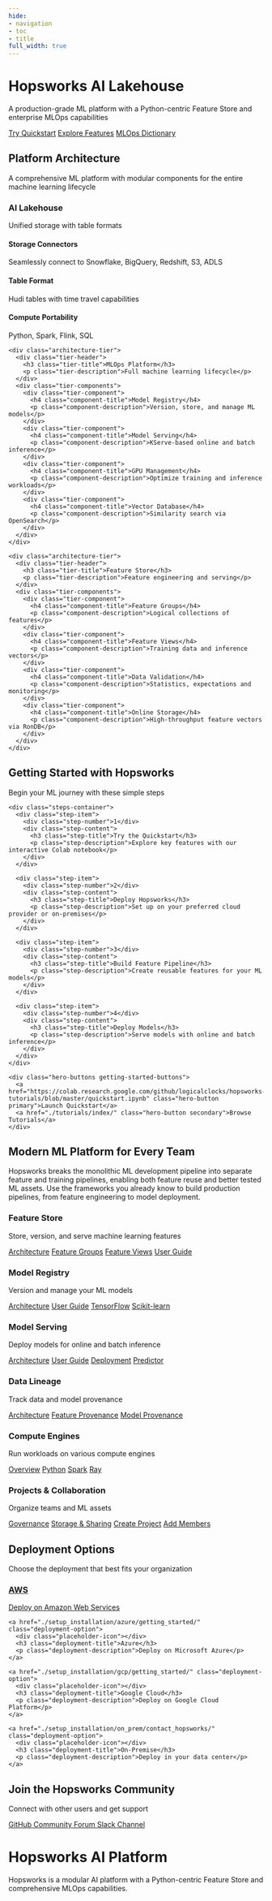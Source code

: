 ```yaml
---
hide:
- navigation
- toc
- title
full_width: true
---
```


<style>
  .md-typeset h1 {
      font-size: 0em;
  }
</style>

<!-- Hero Section with improved content -->
<div class="hero-section">
  <div class="hero-content">
    <h1 class="hero-title">Hopsworks AI Lakehouse</h1>
    <p class="hero-subtitle">A production-grade ML platform with a Python-centric Feature Store and enterprise MLOps capabilities</p>
    <div class="hero-buttons">
      <a href="https://colab.research.google.com/github/logicalclocks/hopsworks-tutorials/blob/master/quickstart.ipynb" class="hero-button primary">Try Quickstart</a>
      <a href="./concepts/fs/index/" class="hero-button secondary">Explore Features</a>
      <a href="https://www.hopsworks.ai/mlops-dictionary?utm_source=web&utm_medium=docs" class="hero-button secondary">MLOps Dictionary</a>
    </div>
  </div>
</div>

<!-- Modern Architecture Diagram -->
<div class="platform-architecture">
  <div class="architecture-header">
    <h2 class="arch-title">Platform Architecture</h2>
    <p class="arch-subtitle">A comprehensive ML platform with modular components for the entire machine learning lifecycle</p>
  </div>
  
  <div class="architecture-tiers">
    <div class="architecture-tier">
      <div class="tier-header">
        <h3 class="tier-title">AI Lakehouse</h3>
        <p class="tier-description">Unified storage with table formats</p>
      </div>
      <div class="tier-components">
        <div class="tier-component">
          <h4 class="component-title">Storage Connectors</h4>
          <p class="component-description">Seamlessly connect to Snowflake, BigQuery, Redshift, S3, ADLS</p>
        </div>
        <div class="tier-component">
          <h4 class="component-title">Table Format</h4>
          <p class="component-description">Hudi tables with time travel capabilities</p>
        </div>
        <div class="tier-component">
          <h4 class="component-title">Compute Portability</h4>
          <p class="component-description">Python, Spark, Flink, SQL</p>
        </div>
      </div>
    </div>
    
    <div class="architecture-tier">
      <div class="tier-header">
        <h3 class="tier-title">MLOps Platform</h3>
        <p class="tier-description">Full machine learning lifecycle</p>
      </div>
      <div class="tier-components">
        <div class="tier-component">
          <h4 class="component-title">Model Registry</h4>
          <p class="component-description">Version, store, and manage ML models</p>
        </div>
        <div class="tier-component">
          <h4 class="component-title">Model Serving</h4>
          <p class="component-description">KServe-based online and batch inference</p>
        </div>
        <div class="tier-component">
          <h4 class="component-title">GPU Management</h4>
          <p class="component-description">Optimize training and inference workloads</p>
        </div>
        <div class="tier-component">
          <h4 class="component-title">Vector Database</h4>
          <p class="component-description">Similarity search via OpenSearch</p>
        </div>
      </div>
    </div>
    
    <div class="architecture-tier">
      <div class="tier-header">
        <h3 class="tier-title">Feature Store</h3>
        <p class="tier-description">Feature engineering and serving</p>
      </div>
      <div class="tier-components">
        <div class="tier-component">
          <h4 class="component-title">Feature Groups</h4>
          <p class="component-description">Logical collections of features</p>
        </div>
        <div class="tier-component">
          <h4 class="component-title">Feature Views</h4>
          <p class="component-description">Training data and inference vectors</p>
        </div>
        <div class="tier-component">
          <h4 class="component-title">Data Validation</h4>
          <p class="component-description">Statistics, expectations and monitoring</p>
        </div>
        <div class="tier-component">
          <h4 class="component-title">Online Storage</h4>
          <p class="component-description">High-throughput feature vectors via RonDB</p>
        </div>
      </div>
    </div>
  </div>
</div>

<!-- Getting Started Section -->
<div class="getting-started-section">
  <div class="getting-started-content">
    <h2 class="getting-started-title">Getting Started with Hopsworks</h2>
    <p class="getting-started-description">Begin your ML journey with these simple steps</p>
    
    <div class="steps-container">
      <div class="step-item">
        <div class="step-number">1</div>
        <div class="step-content">
          <h3 class="step-title">Try the Quickstart</h3>
          <p class="step-description">Explore key features with our interactive Colab notebook</p>
        </div>
      </div>
      
      <div class="step-item">
        <div class="step-number">2</div>
        <div class="step-content">
          <h3 class="step-title">Deploy Hopsworks</h3>
          <p class="step-description">Set up on your preferred cloud provider or on-premises</p>
        </div>
      </div>
      
      <div class="step-item">
        <div class="step-number">3</div>
        <div class="step-content">
          <h3 class="step-title">Build Feature Pipeline</h3>
          <p class="step-description">Create reusable features for your ML models</p>
        </div>
      </div>
      
      <div class="step-item">
        <div class="step-number">4</div>
        <div class="step-content">
          <h3 class="step-title">Deploy Models</h3>
          <p class="step-description">Serve models with online and batch inference</p>
        </div>
      </div>
    </div>
    
    <div class="hero-buttons getting-started-buttons">
      <a href="https://colab.research.google.com/github/logicalclocks/hopsworks-tutorials/blob/master/quickstart.ipynb" class="hero-button primary">Launch Quickstart</a>
      <a href="./tutorials/index/" class="hero-button secondary">Browse Tutorials</a>
    </div>
  </div>
</div>

<!-- Visual Divider -->
<div class="visual-divider">
  <div class="divider-line"></div>
</div>

<!-- Platform Description -->
<div class="platform-description">
  <h2 class="description-title">Modern ML Platform for Every Team</h2>
  <p class="description-text">
    Hopsworks breaks the monolithic ML development pipeline into separate feature and training pipelines, enabling both feature reuse and better tested ML assets. Use the frameworks you already know to build production pipelines, from feature engineering to model deployment.
  </p>
</div>

<!-- Feature Navigation Grid -->
<div class="feature-grid">
  <div class="feature-card">
    <h3 class="feature-title">Feature Store</h3>
    <p class="feature-description">Store, version, and serve machine learning features</p>
    <div class="feature-links">
      <a href="./concepts/fs/index/" class="feature-link">Architecture</a>
      <a href="./concepts/fs/feature_group/fg_overview/" class="feature-link">Feature Groups</a>
      <a href="./concepts/fs/feature_view/fv_overview/" class="feature-link">Feature Views</a>
      <a href="./user_guides/fs/index/" class="feature-link">User Guide</a>
    </div>
  </div>
  
  <div class="feature-card">
    <h3 class="feature-title">Model Registry</h3>
    <p class="feature-description">Version and manage your ML models</p>
    <div class="feature-links">
      <a href="./concepts/mlops/registry/" class="feature-link">Architecture</a>
      <a href="./user_guides/mlops/registry/index/" class="feature-link">User Guide</a>
      <a href="./user_guides/mlops/registry/frameworks/tf/" class="feature-link">TensorFlow</a>
      <a href="./user_guides/mlops/registry/frameworks/skl/" class="feature-link">Scikit-learn</a>
    </div>
  </div>
  
  <div class="feature-card">
    <h3 class="feature-title">Model Serving</h3>
    <p class="feature-description">Deploy models for online and batch inference</p>
    <div class="feature-links">
      <a href="./concepts/mlops/serving/" class="feature-link">Architecture</a>
      <a href="./user_guides/mlops/serving/index/" class="feature-link">User Guide</a>
      <a href="./user_guides/mlops/serving/deployment/" class="feature-link">Deployment</a>
      <a href="./user_guides/mlops/serving/predictor/" class="feature-link">Predictor</a>
    </div>
  </div>
  
  <div class="feature-card">
    <h3 class="feature-title">Data Lineage</h3>
    <p class="feature-description">Track data and model provenance</p>
    <div class="feature-links">
      <a href="./concepts/projects/search/#lineage" class="feature-link">Architecture</a>
      <a href="./user_guides/fs/provenance/provenance/" class="feature-link">Feature Provenance</a>
      <a href="./user_guides/mlops/provenance/provenance/" class="feature-link">Model Provenance</a>
    </div>
  </div>
  
  <div class="feature-card">
    <h3 class="feature-title">Compute Engines</h3>
    <p class="feature-description">Run workloads on various compute engines</p>
    <div class="feature-links">
      <a href="./user_guides/fs/compute_engines/" class="feature-link">Overview</a>
      <a href="./user_guides/projects/jupyter/python_notebook/" class="feature-link">Python</a>
      <a href="./user_guides/projects/jupyter/spark_notebook/" class="feature-link">Spark</a>
      <a href="./user_guides/projects/jupyter/ray_notebook/" class="feature-link">Ray</a>
    </div>
  </div>
  
  <div class="feature-card">
    <h3 class="feature-title">Projects & Collaboration</h3>
    <p class="feature-description">Organize teams and ML assets</p>
    <div class="feature-links">
      <a href="./concepts/projects/governance/" class="feature-link">Governance</a>
      <a href="./concepts/projects/storage/" class="feature-link">Storage & Sharing</a>
      <a href="./user_guides/projects/project/create_project/" class="feature-link">Create Project</a>
      <a href="./user_guides/projects/project/add_members/" class="feature-link">Add Members</a>
    </div>
  </div>
</div>

<!-- Deployment Options with descriptions -->
<div class="deployment-section">
  <h2 class="deployment-section-title">Deployment Options</h2>
  <p class="deployment-section-description">Choose the deployment that best fits your organization</p>
  
  <div class="deployment-options">
    <a href="./setup_installation/aws/getting_started/" class="deployment-option">
      <div class="placeholder-icon"></div>
      <h3 class="deployment-title">AWS</h3>
      <p class="deployment-description">Deploy on Amazon Web Services</p>
    </a>
    
    <a href="./setup_installation/azure/getting_started/" class="deployment-option">
      <div class="placeholder-icon"></div>
      <h3 class="deployment-title">Azure</h3>
      <p class="deployment-description">Deploy on Microsoft Azure</p>
    </a>
    
    <a href="./setup_installation/gcp/getting_started/" class="deployment-option">
      <div class="placeholder-icon"></div>
      <h3 class="deployment-title">Google Cloud</h3>
      <p class="deployment-description">Deploy on Google Cloud Platform</p>
    </a>
    
    <a href="./setup_installation/on_prem/contact_hopsworks/" class="deployment-option">
      <div class="placeholder-icon"></div>
      <h3 class="deployment-title">On-Premise</h3>
      <p class="deployment-description">Deploy in your data center</p>
    </a>
  </div>
</div>

<!-- Community Links -->
<div class="community-section">
  <h2 class="community-title">Join the Hopsworks Community</h2>
  <p class="community-description">Connect with other users and get support</p>
  
  <div class="community-links">
    <a href="https://github.com/logicalclocks/hopsworks" class="community-link">
      <span class="community-icon github-icon"></span>
      GitHub
    </a>
    <a href="https://community.hopsworks.ai/" class="community-link">
      <span class="community-icon forum-icon"></span>
      Community Forum
    </a>
    <a href="https://bit.ly/publichopsworks" class="community-link">
      <span class="community-icon slack-icon"></span>
      Slack Channel
    </a>
  </div>
</div>

# Hopsworks AI Platform

Hopsworks is a modular AI platform with a Python-centric Feature Store and comprehensive MLOps capabilities.